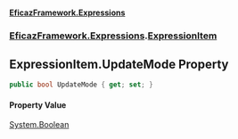 #### [EficazFramework.Expressions](EficazFrameworkExpressions.md 'EficazFramework Expressions')
### [EficazFramework.Expressions](EficazFrameworkExpressions.md#EficazFramework.Expressions 'EficazFramework.Expressions').[ExpressionItem](EficazFramework.Expressions/ExpressionItem.md 'EficazFramework.Expressions.ExpressionItem')

## ExpressionItem.UpdateMode Property

```csharp
public bool UpdateMode { get; set; }
```

#### Property Value
[System.Boolean](https://docs.microsoft.com/en-us/dotnet/api/System.Boolean 'System.Boolean')